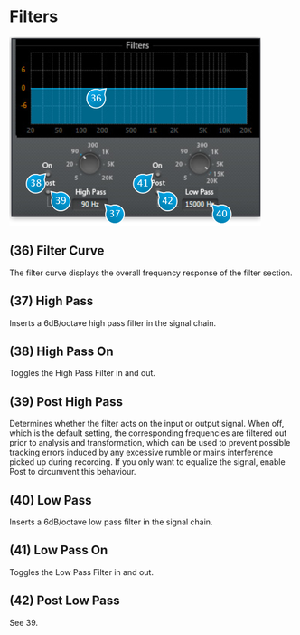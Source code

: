 # Filters

![](include/trax_07.png)

## (36) Filter Curve
The filter curve displays the overall frequency response of the filter section.


## (37) High Pass
Inserts a 6dB/octave high pass filter in the signal chain.


## (38) High Pass On
Toggles the High Pass Filter in and out.


## (39) Post High Pass
Determines whether the filter acts on the input or output signal. When off, which is the default setting, the 
corresponding frequencies are filtered out prior to analysis and transformation, which
can be used to prevent possible tracking errors induced by any excessive rumble or mains interference picked up during 
recording. If you only want to equalize the signal, enable Post to circumvent this behaviour.

## (40) Low Pass
Inserts a 6dB/octave low pass filter in the signal chain.

## (41) Low Pass On
Toggles the Low Pass Filter in and out.

## (42) Post Low Pass
See 39.
